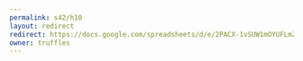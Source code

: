 ```yaml
---
permalink: s42/h10
layout: redirect
redirect: https://docs.google.com/spreadsheets/d/e/2PACX-1vSUW1mOYUFLmZVTI6X1EKWJfePo15fKsSbrZkv3UPhbcCpKRi0bESPRnK_-HyyakMVtJkt-ToRl6gNu/pubhtml
owner: truffles
---
```

